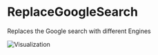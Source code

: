 # ReplaceGoogleSearch

Replaces the Google search with different Engines

![Visualization](https://github.com/Vendicated/Vencord/assets/61953774/8b8158d2-0407-4d7b-9dff-a8b9bdc1a122)
